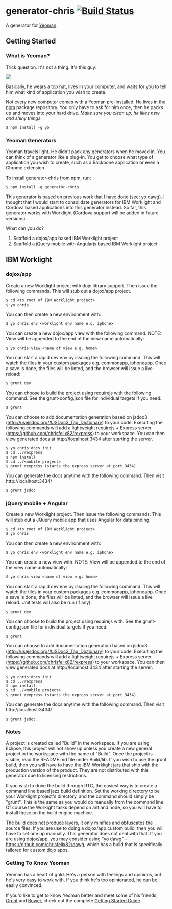 # generator-chris [![Build Status](https://secure.travis-ci.org/chrisfelix82/generator-chris.png?branch=master)](https://travis-ci.org/chrisfelix82/generator-chris)

A generator for [Yeoman](http://yeoman.io).


## Getting Started

### What is Yeoman?

Trick question. It's not a thing. It's this guy:

![](http://i.imgur.com/JHaAlBJ.png)

Basically, he wears a top hat, lives in your computer, and waits for you to tell him what kind of application you wish to create.

Not every new computer comes with a Yeoman pre-installed. He lives in the [npm](https://npmjs.org) package repository. You only have to ask for him once, then he packs up and moves into your hard drive. *Make sure you clean up, he likes new and shiny things.*

```
$ npm install -g yo
```

### Yeoman Generators

Yeoman travels light. He didn't pack any generators when he moved in. You can think of a generator like a plug-in. You get to choose what type of application you wish to create, such as a Backbone application or even a Chrome extension.

To install generator-chris from npm, run:

```
$ npm install -g generator-chris
```

This generator is based on previous work that I have done (see: yo dawg).  I thought that I would start to consolidate generators for IBM Worklight and Cordova based applications into this generator instead. So far, this generator works with Worklight (Cordova support will be added in future versions).  

What can you do?  
1. Scaffold a dojox/app based IBM Worklight project 
2. Scaffold a jQuery mobile with Angularjs based IBM Worklight project

## IBM Worklight

### dojox/app

Create a new Worklight project with dojo library support.  Then issue the following commands.  This will stub out a dojox/app project.

```
$ cd <to root of IBM Worklight project>
$ yo chris
```

You can then create a new environment with:

```
$ yo chris:env <worklight env name e.g. iphone>
```

You can create a new dojox/app view with the following command.  NOTE: View will be appended to the end of the view name automatically:

```
$ yo chris:view <name of view e.g. home>
```

You can start a rapid dev env by issuing the following command.  This will watch the files in your custom packages e.g. commonapp, iphoneapp.  Once a save is done, the files will be linted, and the browser will issue a live reload:

```
$ grunt dev
```

You can choose to build the project using requirejs with the following command.  See the grunt-config.json file for individual targets if you need:

```
$ grunt
```

You can choose to add documentation generation based on jsdoc3 (http://usejsdoc.org/#JSDoc3_Tag_Dictionary) to your code.  Executing the
following commands will add a lightweight requirejs + Express server (https://github.com/chrisfelix82/rexpress) to your workspace.  You can then view
generated docs at http://localhost:3434 after starting the server.

```
$ yo chris:docs init
$ cd ../rexpress
$ npm install
$ cd ../<mobile project>
$ grunt rexpress (starts the express server at port 3434)
```

You can generate the docs anytime with the following command.  Then visit http://localhost:3434/

```
$ grunt jsdoc
```



### jQuery mobile + Angular

Create a new Worklight project.  Then issue the following commands.  This will stub out a JQuery mobile app that uses Angular for data binding.

```
$ cd <to root of IBM Worklight project>
$ yo chris
```

You can then create a new environment with:

```
$ yo chris:env <worklight env name e.g. iphone>
```

You can create a new view with.  NOTE: View will be appended to the end of the view name automatically:

```
$ yo chris:view <name of view e.g. home>
```

You can start a rapid dev env by issuing the following command.  This will watch the files in your custom packages e.g. commonapp, iphoneapp.  Once a save is done, the files will be linted, and the browser will issue a live reload.
Unit tests will also be run (if any):

```
$ grunt dev
```

You can choose to build the project using requirejs with.  See the grunt-config.json file for individual targets if you need:

```
$ grunt
```

You can choose to add documentation generation based on jsdoc3 (http://usejsdoc.org/#JSDoc3_Tag_Dictionary) to your code.  Executing the
following commands will add a lightweight requirejs + Express server (https://github.com/chrisfelix82/rexpress) to your workspace.  You can then view
generated docs at http://localhost:3434 after starting the server.

```
$ yo chris:docs init
$ cd ../rexpress
$ npm install
$ cd ../<mobile project>
$ grunt rexpress (starts the express server at port 3434)
```

You can generate the docs anytime with the following command.  Then visit http://localhost:3434/

```
$ grunt jsdoc
```

### Notes

A project is created called "Build" in the workspace.  If you are using Eclipse, this project will not show up unless you create a new general project in the workspace with the name of "Build".  Once the project is visible, read the README.md file under Build/lib.  If you wish to use the grunt build, then you will have to have the IBM Worklight jars that ship with the production version of the product.  They are not distributed with this generator due to licensing restrictions.

If you wish to drive the build through RTC, the easiest way is to create a command line based jazz build definition.  Set the working directory to be your Worklight project's directory, and the command should simply be "grunt".  This is the same as you would do manually from the command line.  Of course the Workight tasks depend on ant and node, so you will have to install those on the build engine machine.

The build does not produce layers, it only minifies and obfuscates the source files.  If you are use to doing a dojox/app custom build, then you will have to set one up manually.  This generator does not deal with that.  If you are using dojox/app, you may consider using "yo dawg" - https://github.com/chrisfelix82/dawg, which has a build that is specifically tailored for custom dojo apps.


### Getting To Know Yeoman

Yeoman has a heart of gold. He's a person with feelings and opinions, but he's very easy to work with. If you think he's too opinionated, he can be easily convinced.

If you'd like to get to know Yeoman better and meet some of his friends, [Grunt](http://gruntjs.com) and [Bower](http://bower.io), check out the complete [Getting Started Guide](https://github.com/yeoman/yeoman/wiki/Getting-Started).
